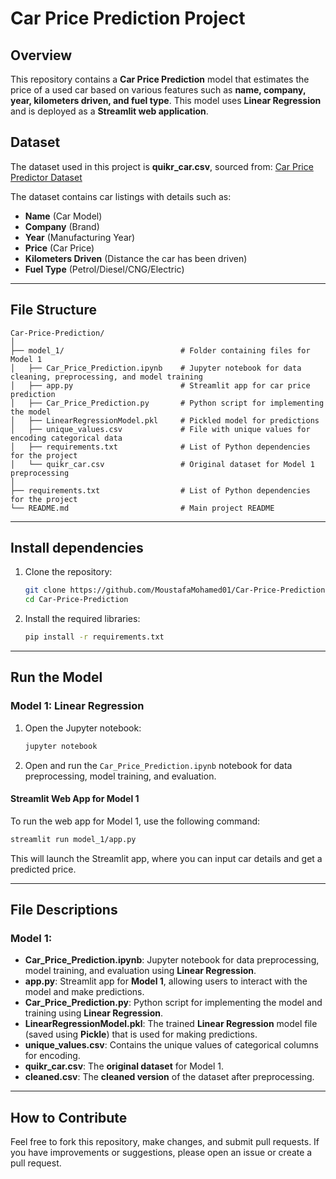 # Car Price Prediction Project

## Overview
This repository contains a **Car Price Prediction** model that estimates the price of a used car based on various features such as **name, company, year, kilometers driven, and fuel type**. This model uses **Linear Regression** and is deployed as a **Streamlit web application**.

## Dataset
The dataset used in this project is **quikr_car.csv**, sourced from:
[Car Price Predictor Dataset](https://github.com/rajtilakls2510/car_price_predictor/blob/master/quikr_car.csv)

The dataset contains car listings with details such as:
- **Name** (Car Model)
- **Company** (Brand)
- **Year** (Manufacturing Year)
- **Price** (Car Price)
- **Kilometers Driven** (Distance the car has been driven)
- **Fuel Type** (Petrol/Diesel/CNG/Electric)

---

## File Structure
```
Car-Price-Prediction/
│
├── model_1/                          # Folder containing files for Model 1
│   ├── Car_Price_Prediction.ipynb    # Jupyter notebook for data cleaning, preprocessing, and model training
│   ├── app.py                        # Streamlit app for car price prediction
│   ├── Car_Price_Prediction.py       # Python script for implementing the model
│   ├── LinearRegressionModel.pkl     # Pickled model for predictions
│   ├── unique_values.csv             # File with unique values for encoding categorical data
│   ├── requirements.txt              # List of Python dependencies for the project
│   └── quikr_car.csv                 # Original dataset for Model 1 preprocessing
│
├── requirements.txt                  # List of Python dependencies for the project
└── README.md                         # Main project README
```

---

## Install dependencies
1. Clone the repository:
   ```bash
   git clone https://github.com/MoustafaMohamed01/Car-Price-Prediction.git
   cd Car-Price-Prediction
   ```
2. Install the required libraries:
   ```bash
   pip install -r requirements.txt
   ```

---

## Run the Model

### **Model 1: Linear Regression**

1. Open the Jupyter notebook:
   ```bash
   jupyter notebook
   ```
2. Open and run the `Car_Price_Prediction.ipynb` notebook for data preprocessing, model training, and evaluation.

#### **Streamlit Web App for Model 1**
To run the web app for Model 1, use the following command:
```bash
streamlit run model_1/app.py
```
This will launch the Streamlit app, where you can input car details and get a predicted price.

---

## File Descriptions

### **Model 1:**

- **Car_Price_Prediction.ipynb**: Jupyter notebook for data preprocessing, model training, and evaluation using **Linear Regression**.
- **app.py**: Streamlit app for **Model 1**, allowing users to interact with the model and make predictions.
- **Car_Price_Prediction.py**: Python script for implementing the model and training using **Linear Regression**.
- **LinearRegressionModel.pkl**: The trained **Linear Regression** model file (saved using **Pickle**) that is used for making predictions.
- **unique_values.csv**: Contains the unique values of categorical columns for encoding.
- **quikr_car.csv**: The **original dataset** for Model 1.
- **cleaned.csv**: The **cleaned version** of the dataset after preprocessing.

---

## How to Contribute

Feel free to fork this repository, make changes, and submit pull requests. If you have improvements or suggestions, please open an issue or create a pull request.
